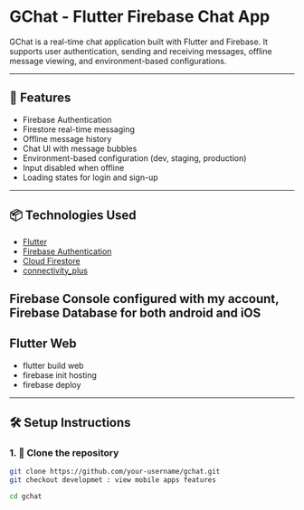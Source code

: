 # GChat - Flutter Firebase Chat App

GChat is a real-time chat application built with Flutter and Firebase. It supports user authentication, sending and receiving messages, offline message viewing, and environment-based configurations.

---

## 🚀 Features

- Firebase Authentication
- Firestore real-time messaging
- Offline message history
- Chat UI with message bubbles
- Environment-based configuration (dev, staging, production)
- Input disabled when offline
- Loading states for login and sign-up

---

## 📦 Technologies Used

- [Flutter](https://flutter.dev)
- [Firebase Authentication](https://firebase.google.com/docs/auth)
- [Cloud Firestore](https://firebase.google.com/docs/firestore)
- [connectivity_plus](https://pub.dev/packages/connectivity_plus)


## Firebase Console configured with my account, Firebase Database for both android and iOS

## Flutter Web
- flutter build web
- firebase init hosting
- firebase deploy


---

## 🛠️ Setup Instructions

### 1. 📁 Clone the repository

```bash
git clone https://github.com/your-username/gchat.git
git checkout developmet : view mobile apps features

cd gchat

